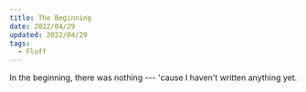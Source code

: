 ```yaml
---
title: The Beginning
date: 2022/04/29
updated: 2022/04/29
tags:
  - Fluff
---
```


In the beginning, there was nothing --- 'cause I haven't written anything yet.

<!-- more -->
